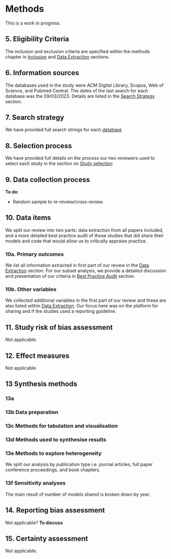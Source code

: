 # Methods

This is a work in progress.

## 5. Eligibility Criteria

The inclusion and exclusion criteria are specified within the methods chapter in [Inclusion](../02_methods/02_inclusion) and [Data Extraction](../02_methods/03_extraction) sections.

## 6. Information sources

The databases used in the study were ACM Digital Library, Scopus, Web of Science, and Pubmed Central.  The dates of the last search for each database was the 09/03/2023.  Details are listed in the [Search Strategy](../02_methods/01_search_strategy) section.

## 7. Search strategy

We have provided full search strings for each [database](../02_methods/01_search_strategy)

## 8. Selection process

We have provided full details on the process our two reviewers used to select each study in the section on [Study selection](../02_methods/02_inclusion)

## 9. Data collection process

**To do**:

* Random sample to re-review/cross-review.

## 10. Data items

We split our review into two parts: data extraction from all papers included, and a more detailed best practice audit of those studies that did share their models and code that would allow us to critically appraise practice.  

### 10a. Primary outcomes

We list all information extracted in first part of our review in the [Data Extraction](../02_methods/03_extraction) section.  For our subset analysis, we provide a detailed discussion and presentation of our criteria in [Best Practice Audit](../02_methods/04_quality_audit) section.

### 10b. Other variables

We collected additional variables in the first part of our review and these are also listed within [Data Extraction](../02_methods/03_extraction).  Our focus here was on the platform for sharing and if the studies used a reporting guideline.

## 11. Study risk of bias assessment

Not applicable.

## 12. Effect measures

Not applicable.

## 13 Synthesis methods

### 13a 

### 13b Data preparation

### 13c Methods for tabulation and visualisation

### 13d Methods used to synthesise results

### 13e Methods to explore heterogeneity

We split our analysis by publication type i.e. journal articles, full paper conference proceedings, and book chapters.  

### 13f Sensitivity analyses

The main result of number of models shared is broken down by year.

## 14. Reporting bias assessment

Not applicable? **To discuss**

## 15. Certainty assessment

Not applicable.




